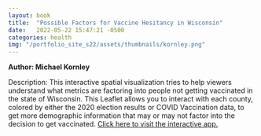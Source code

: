 ```yaml
---
layout: book
title:  "Possible Factors for Vaccine Hesitancy in Wisconsin"
date:   2022-05-22 15:47:21 -0500
categories: health
img: "/portfolio_site_s22/assets/thumbnails/kornley.png"
---
```


<b>Author: Michael Kornley</b>

Description: This interactive spatial visualization tries to help viewers understand what metrics are factoring into people not getting vaccinated in the state of Wisconsin. This Leaflet allows you to interact with each county, colored by either the 2020 election results or COVID Vaccination data, to get more demographic information that may or may not factor into the decision to get vaccinated.
<a href="https://data-viz.it.wisc.edu/content/f11cc765-1e53-4e06-a732-b78eddaca3ce">Click here to visit the interactive app.</a>

[jekyll-docs]: https://jekyllrb.com/docs/home
[jekyll-gh]:   https://github.com/jekyll/jekyll
[jekyll-talk]: https://talk.jekyllrb.com/
